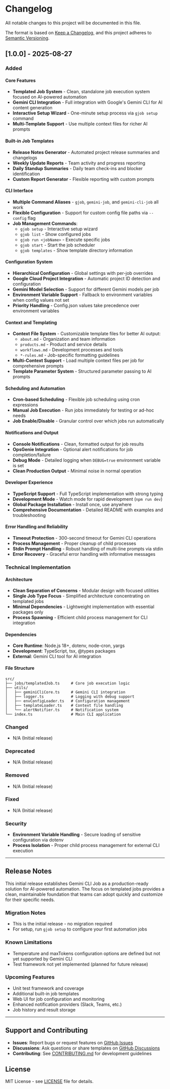 # Changelog

All notable changes to this project will be documented in this file.

The format is based on [Keep a Changelog](https://keepachangelog.com/en/1.0.0/),
and this project adheres to [Semantic Versioning](https://semver.org/spec/v2.0.0.html).

## [1.0.0] - 2025-08-27

### Added

#### Core Features

- **Templated Job System** - Clean, standalone job execution system focused on AI-powered automation
- **Gemini CLI Integration** - Full integration with Google's Gemini CLI for AI content generation
- **Interactive Setup Wizard** - One-minute setup process via `gjob setup` command
- **Multi-Template Support** - Use multiple context files for richer AI prompts

#### Built-in Job Templates

- **Release Notes Generator** - Automated project release summaries and changelogs
- **Weekly Update Reports** - Team activity and progress reporting
- **Daily Standup Summaries** - Daily team check-ins and blocker identification
- **Custom Report Generator** - Flexible reporting with custom prompts

#### CLI Interface

- **Multiple Command Aliases** - `gjob`, `gemini-job`, and `gemini-cli-job` all work
- **Flexible Configuration** - Support for custom config file paths via `--config` flag
- **Job Management Commands**:
  - `gjob setup` - Interactive setup wizard
  - `gjob list` - Show configured jobs
  - `gjob run <jobName>` - Execute specific jobs
  - `gjob start` - Start the job scheduler
  - `gjob templates` - Show template directory information

#### Configuration System

- **Hierarchical Configuration** - Global settings with per-job overrides
- **Google Cloud Project Integration** - Automatic project ID detection and configuration
- **Gemini Model Selection** - Support for different Gemini models per job
- **Environment Variable Support** - Fallback to environment variables when config values not set
- **Priority Handling** - Config.json values take precedence over environment variables

#### Context and Templating

- **Context File System** - Customizable template files for better AI output:
  - `about.md` - Organization and team information
  - `products.md` - Product and service details
  - `workflows.md` - Development processes and tools
  - `*-rules.md` - Job-specific formatting guidelines
- **Multi-Context Support** - Load multiple context files per job for comprehensive prompts
- **Template Parameter System** - Structured parameter passing to AI prompts

#### Scheduling and Automation

- **Cron-based Scheduling** - Flexible job scheduling using cron expressions
- **Manual Job Execution** - Run jobs immediately for testing or ad-hoc needs
- **Job Enable/Disable** - Granular control over which jobs run automatically

#### Notifications and Output

- **Console Notifications** - Clean, formatted output for job results
- **OpsGenie Integration** - Optional alert notifications for job completion/failure
- **Debug Mode** - Detailed logging when `DEBUG=true` environment variable is set
- **Clean Production Output** - Minimal noise in normal operation

#### Developer Experience

- **TypeScript Support** - Full TypeScript implementation with strong typing
- **Development Mode** - Watch mode for rapid development (`npm run dev`)
- **Global Package Installation** - Install once, use anywhere
- **Comprehensive Documentation** - Detailed README with examples and troubleshooting

#### Error Handling and Reliability

- **Timeout Protection** - 300-second timeout for Gemini CLI operations
- **Process Management** - Proper cleanup of child processes
- **Stdin Prompt Handling** - Robust handling of multi-line prompts via stdin
- **Error Recovery** - Graceful error handling with informative messages

### Technical Implementation

#### Architecture

- **Clean Separation of Concerns** - Modular design with focused utilities
- **Single Job Type Focus** - Simplified architecture concentrating on templated jobs
- **Minimal Dependencies** - Lightweight implementation with essential packages only
- **Process Spawning** - Efficient child process management for CLI integration

#### Dependencies

- **Core Runtime**: Node.js 18+, dotenv, node-cron, yargs
- **Development**: TypeScript, tsx, @types packages
- **External**: Gemini CLI tool for AI integration

#### File Structure

```text
src/
├── jobs/templatedJob.ts     # Core job execution logic
├── utils/
│   ├── geminiCliCore.ts     # Gemini CLI integration
│   ├── logger.ts            # Logging with debug support
│   ├── envConfigLoader.ts   # Configuration management
│   ├── templateLoader.ts    # Context file handling
│   └── alertNotifier.ts     # Notification system
└── index.ts                 # Main CLI application
```

### Changed

- N/A (Initial release)

### Deprecated

- N/A (Initial release)

### Removed

- N/A (Initial release)

### Fixed

- N/A (Initial release)

### Security

- **Environment Variable Handling** - Secure loading of sensitive configuration via dotenv
- **Process Isolation** - Proper child process management for external CLI execution

---

## Release Notes

This initial release establishes Gemini CLI Job as a production-ready solution for AI-powered automation. The focus on templated jobs provides a clean, maintainable foundation that teams can adopt quickly and customize for their specific needs.

### Migration Notes

- This is the initial release - no migration required
- For setup, run `gjob setup` to configure your first automation jobs

### Known Limitations

- Temperature and maxTokens configuration options are defined but not yet supported by Gemini CLI
- Test framework not yet implemented (planned for future release)

### Upcoming Features

- Unit test framework and coverage
- Additional built-in job templates
- Web UI for job configuration and monitoring
- Enhanced notification providers (Slack, Teams, etc.)
- Job history and result storage

---

## Support and Contributing

- **Issues**: Report bugs or request features on [GitHub Issues](https://github.com/HainanZhao/gemini-cli-job/issues)
- **Discussions**: Ask questions or share templates on [GitHub Discussions](https://github.com/HainanZhao/gemini-cli-job/discussions)
- **Contributing**: See [CONTRIBUTING.md](./CONTRIBUTING.md) for development guidelines

## License

MIT License - see [LICENSE](./LICENSE) file for details.
